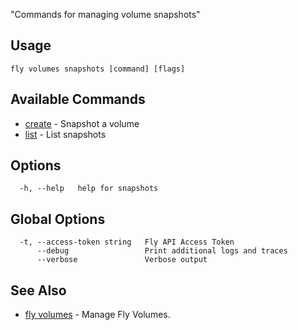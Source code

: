 "Commands for managing volume snapshots"


## Usage
~~~
fly volumes snapshots [command] [flags]
~~~

## Available Commands
* [create](/docs/flyctl/fly-volumes-snapshots-create/)	 - Snapshot a volume
* [list](/docs/flyctl/fly-volumes-snapshots-list/)	 - List snapshots

## Options

~~~
  -h, --help   help for snapshots
~~~

## Global Options

~~~
  -t, --access-token string   Fly API Access Token
      --debug                 Print additional logs and traces
      --verbose               Verbose output
~~~

## See Also

* [fly volumes](/docs/flyctl/fly-volumes/)	 - Manage Fly Volumes.

